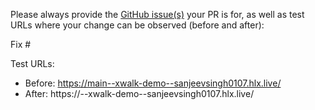 Please always provide the [GitHub issue(s)](../issues) your PR is for, as well as test URLs where your change can be observed (before and after):

Fix #<gh-issue-id>

Test URLs:
- Before: https://main--xwalk-demo--sanjeevsingh0107.hlx.live/
- After: https://<branch>--xwalk-demo--sanjeevsingh0107.hlx.live/
